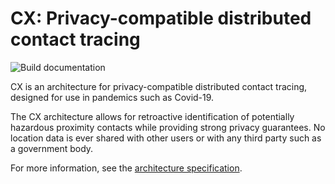 CX: Privacy-compatible distributed contact tracing
==================================================

![Build documentation](https://github.com/ipxe/cx/workflows/Build%20documentation/badge.svg)

CX is an architecture for privacy-compatible distributed contact
tracing, designed for use in pandemics such as Covid-19.

The CX architecture allows for retroactive identification of
potentially hazardous proximity contacts while providing strong
privacy guarantees.  No location data is ever shared with other users
or with any third party such as a government body.

For more information, see the [architecture
specification](https://github.com/ipxe/cx/releases/latest/download/cx.pdf).
